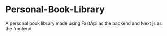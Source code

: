 # Personal-Book-Library
A personal book library made using FastApi as the backend and Next js as the frontend.
